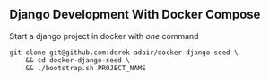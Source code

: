 ## Django Development With Docker Compose
Start a django project in docker with *one* command
```
git clone git@github.com:derek-adair/docker-django-seed \
    && cd docker-django-seed \
    && ./bootstrap.sh PROJECT_NAME
```
